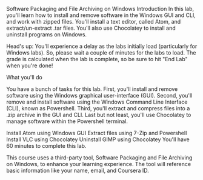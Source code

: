 Software Packaging and File Archiving on Windows
Introduction
In this lab, you'll learn how to install and remove software in the Windows GUI and CLI, and work with zipped files. You'll install a text editor, called Atom, and extract/un-extract .tar files. You'll also use Chocolatey to install and uninstall programs on Windows.

Head's up: You'll experience a delay as the labs initially load (particularly for Windows labs). So, please wait a couple of minutes for the labs to load. The grade is calculated when the lab is complete, so be sure to hit "End Lab" when you're done!

What you'll do

You have a bunch of tasks for this lab. First, you'll install and remove software using the Windows graphical user-interface (GUI). Second, you'll remove and install software using the Windows Command Line Interface (CLI), known as Powershell. Third, you'll extract and compress files into a .zip archive in the GUI and CLI. Last but not least, you'll use Chocolatey to manage software within the Powershell terminal.

Install Atom using Windows GUI
Extract files using 7-Zip and Powershell
Install VLC using Chocolatey
Uninstall GIMP using Chocolatey
You'll have 60 minutes to complete this lab.

This course uses a third-party tool, Software Packaging and File Archiving on Windows, to enhance your learning experience. The tool will reference basic information like your name, email, and Coursera ID.